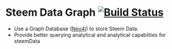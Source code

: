 # Steem Data Graph  [![Build Status](https://travis-ci.org/pwangdu/steem-data-graph.svg?branch=master)](https://travis-ci.org/pwangdu/steem-data-graph)

- Use a Graph Database ([Neo4j](https://neo4j.com/)) to store Steem Data.
- Provide better querying analytical and analytical capablities for steemData
